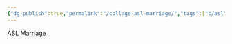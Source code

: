 ```yaml
---
{"dg-publish":true,"permalink":"/collage-asl-marriage/","tags":["c/asl","c/hand","c/person","c/silhouete","c/yellow","c/orange"],"created":"2024-01-01T15:29:25.346-05:00","updated":"2024-01-01T17:17:44.534-05:00"}
---
```



[ASL Marriage](https://www.instagram.com/p/BwGV_9cD0q-/)
